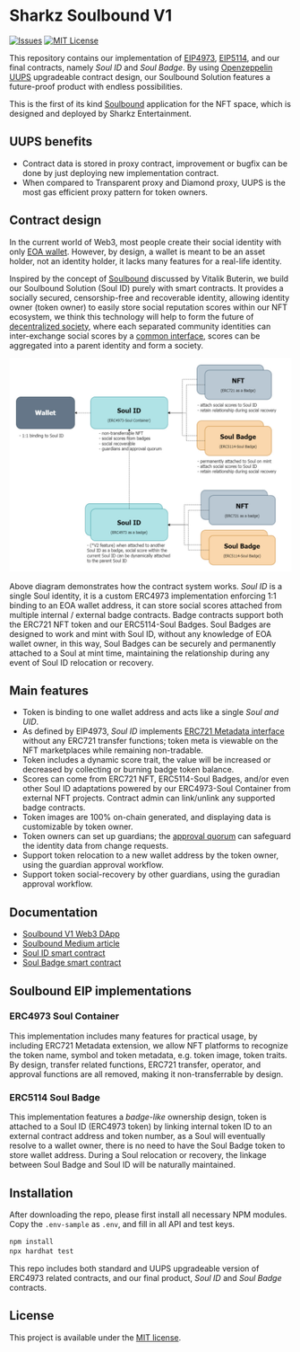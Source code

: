 # Sharkz Soulbound V1

[![Issues][issues-shield]][issues-url]
[![MIT License][license-shield]][license-url]
<!-- [![Contributors][contributors-shield]][contributors-url] -->
<!-- [![Forks][forks-shield]][forks-url] -->
<!-- [![Stargazers][stars-shield]][stars-url] -->

This repository contains our implementation of [EIP4973](https://eips.ethereum.org/EIPS/eip-4973), [EIP5114](https://eips.ethereum.org/EIPS/eip-5114), and our final contracts, namely *Soul ID* and *Soul Badge*. By using [Openzeppelin UUPS](https://blog.openzeppelin.com/workshop-recap-deploying-more-efficient-upgradeable-contracts/) upgradeable contract design, our Soulbound Solution features a future-proof product with endless possibilities.

This is the first of its kind [Soulbound](https://vitalik.ca/general/2022/01/26/soulbound.html) application for the NFT space, which is designed and deployed by Sharkz Entertainment.

## UUPS benefits

- Contract data is stored in proxy contract, improvement or bugfix can be done by just deploying new implementation contract.
- When compared to Transparent proxy and Diamond proxy, UUPS is the most gas efficient proxy pattern for token owners.

## Contract design

In the current world of Web3, most people create their social identity with only [EOA wallet](https://ethereum.org/en/glossary/#eoa). However, by design, a wallet is meant to be an asset holder, not an identity holder, it lacks many features for a real-life identity.

Inspired by the concept of [Soulbound](https://vitalik.ca/general/2022/01/26/soulbound.html) discussed by Vitalik Buterin, we build our Soulbound Solution (Soul ID) purely with smart contracts. It provides a socially secured, censorship-free and recoverable identity, allowing identity owner (token owner) to easily store social reputation scores within our NFT ecosystem, we think this technology will help to form the future of [decentralized society](https://papers.ssrn.com/sol3/papers.cfm?abstract_id=4105763), where each separated community identities can inter-exchange social scores by a [common interface](https://github.com/TeamSHARKZ/soulbound/blob/main/contracts/lib/sharkz/IScore.sol), scores can be aggregated into a parent identity and form a society.

![Screenshot](docs/soulid-expand.jpg)

Above diagram demonstrates how the contract system works. *Soul ID* is a single Soul identity, it is a custom ERC4973 implementation enforcing 1:1 binding to an EOA wallet address, it can store social scores attached from multiple internal / external badge contracts. Badge contracts support both the ERC721 NFT token and our ERC5114-Soul Badges. Soul Badges are designed to work and mint with Soul ID, without any knowledge of EOA wallet owner, in this way, Soul Badges can be securely and permanently attached to a Soul at mint time, maintaining the relationship during any event of Soul ID relocation or recovery.

## Main features

- Token is binding to one wallet address and acts like a single *Soul and UID*.
- As defined by EIP4973, *Soul ID* implements [ERC721 Metadata interface](https://eips.ethereum.org/EIPS/eip-721) without any ERC721 transfer functions; token meta is viewable on the NFT marketplaces while remaining non-tradable.
- Token includes a dynamic score trait, the value will be increased or decreased by collecting or burning badge token balance.
- Scores can come from ERC721 NFT, ERC5114-Soul Badges, and/or even other Soul ID adaptations powered by our ERC4973-Soul Container from external NFT projects. Contract admin can link/unlink any supported badge contracts.
- Token images are 100% on-chain generated, and displaying data is customizable by token owner.
- Token owners can set up guardians; the [approval quorum](https://findhoalaw.com/tag/majority-of-quorum/) can safeguard the identity data from change requests.
- Support token relocation to a new wallet address by the token owner, using the guardian approval workflow.
- Support token social-recovery by other guardians, using the guradian approval workflow.

## Documentation

- [Soulbound V1 Web3 DApp](https://sharkzent.io/soulbound/v1)
- [Soulbound Medium article](https://medium.com/@sharkzent/sharkz-soulbound-101-26b5933edcc9)
- [Soul ID smart contract](https://etherscan.io/address/0x12DEb1Cb5732E40Dd55B89aBB6D5C31dF13A6e38#readProxyContract)
- [Soul Badge smart contract](https://etherscan.io/address/0x43013825FA33C5CC93b3B72AdE12D58fCFF2d712#code)

## Soulbound EIP implementations

### ERC4973 Soul Container

This implementation includes many features for practical usage, by including ERC721 Metadata extension, we allow NFT platforms to recognize the token name, symbol and token metadata, e.g. token image, token traits. By design, transfer related functions, ERC721 transfer, operator, and approval functions are all removed, making it non-transferrable by design.

### ERC5114 Soul Badge

This implementation features a *badge-like* ownership design, token is attached to a Soul ID (ERC4973 token) by linking internal token ID to an external contract address and token number, as a Soul will eventually resolve to a wallet owner, there is no need to have the Soul Badge token to store  wallet address. During a Soul relocation or recovery, the linkage between Soul Badge and Soul ID will be naturally maintained.

## Installation

After downloading the repo, please first install all necessary NPM modules. Copy the `.env-sample` as `.env`, and fill in all API and test keys.

```sh
npm install
npx hardhat test
```

This repo includes both standard and UUPS upgradeable version of ERC4973 related contracts, and our final product, *Soul ID* and *Soul Badge* contracts.

## License

This project is available under the [MIT license](https://opensource.org/licenses/MIT).

<!-- MARKDOWN LINKS & IMAGES -->

<!-- https://www.markdownguide.org/basic-syntax/#reference-style-links -->
[issues-shield]: https://img.shields.io/github/issues/TeamSHARKZ/soulbound.svg?style=for-the-badge
[issues-url]: https://github.com/TeamSHARKZ/soulbound/issues
[license-shield]: https://img.shields.io/badge/License-MIT-green.svg?style=for-the-badge
[license-url]: https://github.com/TeamSHARKZ/soulbound/LICENSE